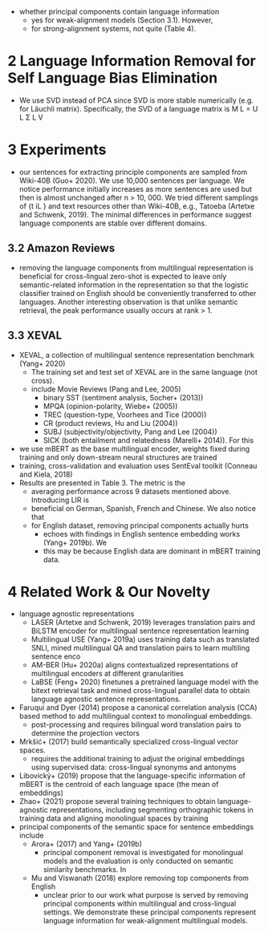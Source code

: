 * whether principal components contain language information
  * yes for weak-alignment models (Section 3.1). However, 
  * for strong-alignment systems, not quite (Table 4).

# 2 Language Information Removal for Self Language Bias Elimination

* We use SVD instead of PCA since SVD is more stable numerically (e.g. for
  Läuchli matrix). Specifically, the SVD of a language matrix is M L = U L Σ L V

# 3 Experiments

* our sentences for extracting principle components are sampled from Wiki-40B
  (Guo+ 2020). We use 10,000 sentences per language. We notice performance
  initially increases as more sentences are used but then is almost unchanged
  after n > 10, 000. We tried different samplings of {t iL } and text resources
  other than Wiki-40B, e.g., Tatoeba (Artetxe and Schwenk, 2019). The minimal
  differences in performance suggest language components are stable over
  different domains.

## 3.2 Amazon Reviews

* removing the language components from multilingual representation is
  beneficial for cross-lingual zero-shot is expected to leave only
  semantic-related information in the representation so that the logistic
  classifier trained on English should be conveniently transferred to other
  languages. Another interesting observation is that unlike semantic retrieval,
  the peak performance usually occurs at rank > 1.

## 3.3 XEVAL

* XEVAL, a collection of multilingual sentence representation benchmark 
  (Yang+ 2020)
  * The training set and test set of XEVAL are in the same language (not cross).
  * include Movie Reviews (Pang and Lee, 2005)
    * binary SST (sentiment analysis, Socher+ (2013))
    * MPQA (opinion-polarity, Wiebe+ (2005))
    * TREC (question-type, Voorhees and Tice (2000))
    * CR (product reviews, Hu and Liu (2004))
    * SUBJ (subjectivity/objectivity, Pang and Lee (2004)) 
    * SICK (both entailment and relatedness (Marelli+ 2014)). For this
* we use mBERT as the base multilingual encoder, weights fixed during training
  and only down-stream neural structures are trained
* training, cross-validation and evaluation uses SentEval toolkit 
  (Conneau and Kiela, 2018) 
* Results are presented in Table 3. The metric is the 
  * averaging performance across 9 datasets mentioned above. Introducing LIR is
  * beneficial on German, Spanish, French and Chinese. We also notice that 
  * for English dataset, removing principal components actually hurts  
    * echoes with findings in English sentence embedding works (Yang+ 2019b). We
    * this may be because English data are dominant in mBERT training data.

# 4 Related Work & Our Novelty

* language agnostic representations
  * LASER (Artetxe and Schwenk, 2019) leverages translation pairs and BiLSTM
    encoder for multilingual sentence representation learning
  * Multilingual USE (Yang+ 2019a) uses training data such as translated SNLI,
    mined multilingual QA and translation pairs to learn multiling sentence enco 
  * AM-BER (Hu+ 2020a) aligns contextualized representations of multilingual
    encoders at different granularities
  * LaBSE (Feng+ 2020) finetunes a pretrained language model with the bitext
    retrieval task and mined cross-lingual parallel data to obtain language
    agnostic sentence representations.
* Faruqui and Dyer (2014) propose a canonical correlation analysis (CCA) based
  method to add multilingual context to monolingual embeddings.  
  * post-processing and requires bilingual word translation pairs to determine
    the projection vectors
* Mrkšić+ (2017) build semantically specialized cross-lingual vector spaces.
  * requires the additional training to adjust the original embeddings using
    supervised data: cross-lingual synonyms and antonyms
* Libovickỳ+ (2019) propose that the language-specific information of mBERT is
  the centroid of each language space (the mean of embeddings)
* Zhao+ (2021) propose several training techniques to obtain language-agnostic
  representations, including segmenting orthographic tokens in training data and
  aligning monolingual spaces by training
* principal components of the semantic space for sentence embeddings include
  * Arora+ (2017) and Yang+ (2019b)
    * principal component removal is investigated for monolingual models and the
      evaluation is only conducted on semantic similarity benchmarks. In
  * Mu and Viswanath (2018) explore removing top components from English
    * unclear prior to our work what purpose is served by removing principal
      components within multilingual and cross-lingual settings. We demonstrate
      these principal components represent language information for
      weak-alignment multilingual models.

